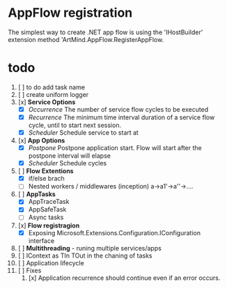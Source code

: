 # AppFlow registration 
The simplest way to create .NET app flow is using the 'IHostBuilder' extension method 'ArtMind.AppFlow.RegisterAppFlow.

# todo
1. [ ] to do add task name
1. [ ] create uniform logger
1. [x] **Service Options**
   - [x] _Occurrence_ The number of service flow cycles to be executed
   - [x] _Recurrence_ The minimum time interval duration of a service flow cycle, until to start next session.
   - [x] _Scheduler_ Schedule service to start at
1. [x] **App Options**
   - [x] _Postpone_ Postpone application start. Flow will start after the postpone interval will elapse
   - [x] _Scheduler_ Schedule cycles
1. [ ] **Flow Extentions**
   - [x] if/else brach
   - [ ] Nested workers / middlewares (inception) a->a1'->a''->....
1. [ ] **AppTasks**
   - [x] AppTraceTask 
   - [x] AppSafeTask
   - [ ] Async tasks
1. [x] **Flow registragion**
   - [x] Exposing Microsoft.Extensions.Configuration.IConfiguration interface
1. [ ] **Multithreading** - runing multiple services/apps
1. [ ] IContext as TIn TOut in the chaning of tasks
1. [ ] Application lifecycle
1. [ ] Fixes
   1. [x] Application recurrence should continue even if an error occurs.

